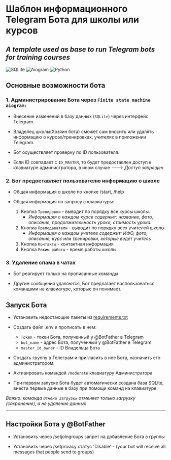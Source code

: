 # Шаблон информационного Telegram Бота для школы или курсов

## *A template used as base to run Telegram bots for training courses*
![SQLite](https://img.shields.io/badge/database-SQLite-9cf) ![Aiogram](https://img.shields.io/badge/Telegram-aiogram-9cf) ![Python](https://img.shields.io/badge/python-3.8%20%7C%203.9%20%7C%203.10-9cf)

## Основные возможности бота

 ### 1. Администрирование Бота через ``Finite state machine aiogram:``

* Внесение изменений в базу данных (``SQLite``) через интерфейс Telegram.

* Владелец школы(Хозяин бота) сможет сам вносить или удалять информацию о курсах/тренировках, учителях в приложении Telegram.

* Бот осуществляет проверку по ID пользователя.

* Если ID совпадает с ``ID_MASTER``, то будет предоставлен доступ к клавиатуре администратора, в ином случае ---> *Доступ запрещен*

 ### 2. Бот предоставляет пользователю информацию о школе

* Общая информация о школе по кнопке /start, /help

* Общая информация по запросу с клавиатуры:
   1. Кнопка ``Тренировки`` - выводит по порядку все курсы школы.
         * *Информация о каждом курсе содержит: название, фото, описание, продолжительность урока, стоимость урока.*
   2. Кнопка ``Преподаватели`` - выводит по порядку всех учителей школы.
         * *Информация о каждом учителе содержит: ИФО, фото, описание, курс или тренировки, которые ведет учитель*
   3. Кнопка ``Контакты`` - контактная информация
   4. Кнопка ``Режим работы`` - время работы школы

 ### 3. Удаление спама в чатах

* Бот реагирует только на прописанные команды

* Другие сообщения удаляются, Бот предлагает воспользоваться командами на клавиатуре, которые он понимает.

## Запуск Бота

* Установить недостающие пакеты из [requirements.txt](https://github.com/ViolinaS/SalesBot-for-training-courses/blob/main/requirements.txt)

* Создать файл .env и прописать в нем:

  * ``Token`` - токен Бота, полученный у @BotFather в Telegram
  * ``bot_name`` - адрес Бота, полученный у @BotFather в Telegram
  * ``master_id_owner`` - ID Владельца Бота

* Создать группу в Телеграм и пригласить в нее Бота, назначить его администратором.

* Активировать командой ``/moderate`` клавиатуру Администратора

* При первом запуске Бота будет автоматически создана база SQLite, внести первые данные в базу при помощи команд на клавиатуре

 *Важно: команда ``Отмена Загрузки`` отменяет только загрузку (сохранение), а не удаление данных*

****

## Настройки Бота у @BotFather

* Установить через /setjoingroups запрет на добавление Бота в группы

* Установить через /setprivacy статус 'Disable' - (your bot will receive all messages that people send to groups)
